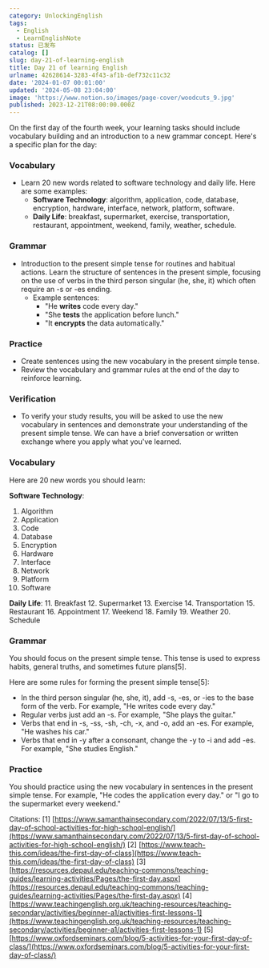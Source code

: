 ```yaml
---
category: UnlockingEnglish
tags:
  - English
  - LearnEnglishNote
status: 已发布
catalog: []
slug: day-21-of-learning-english
title: Day 21 of learning English
urlname: 42628614-3283-4f43-af1b-def732c11c32
date: '2024-01-07 00:01:00'
updated: '2024-05-08 23:04:00'
image: 'https://www.notion.so/images/page-cover/woodcuts_9.jpg'
published: 2023-12-21T08:00:00.000Z
---
```


On the first day of the fourth week, your learning tasks should include vocabulary building and an introduction to a new grammar concept. Here's a specific plan for the day:


### Vocabulary

- Learn 20 new words related to software technology and daily life. Here are some examples:
    - **Software Technology**: algorithm, application, code, database, encryption, hardware, interface, network, platform, software.
    - **Daily Life**: breakfast, supermarket, exercise, transportation, restaurant, appointment, weekend, family, weather, schedule.

### Grammar

- Introduction to the present simple tense for routines and habitual actions. Learn the structure of sentences in the present simple, focusing on the use of verbs in the third person singular (he, she, it) which often require an -s or -es ending.
    - Example sentences:
        - "He **writes** code every day."
        - "She **tests** the application before lunch."
        - "It **encrypts** the data automatically."

### Practice

- Create sentences using the new vocabulary in the present simple tense.
- Review the vocabulary and grammar rules at the end of the day to reinforce learning.

### Verification

- To verify your study results, you will be asked to use the new vocabulary in sentences and demonstrate your understanding of the present simple tense. We can have a brief conversation or written exchange where you apply what you've learned.

### Vocabulary


Here are 20 new words you should learn:


**Software Technology**:

1. Algorithm
2. Application
3. Code
4. Database
5. Encryption
6. Hardware
7. Interface
8. Network
9. Platform
10. Software

**Daily Life**:
11. Breakfast
12. Supermarket
13. Exercise
14. Transportation
15. Restaurant
16. Appointment
17. Weekend
18. Family
19. Weather
20. Schedule


### Grammar


You should focus on the present simple tense. This tense is used to express habits, general truths, and sometimes future plans[5].


Here are some rules for forming the present simple tense[5]:

- In the third person singular (he, she, it), add -s, -es, or -ies to the base form of the verb. For example, "He writes code every day."
- Regular verbs just add an -s. For example, "She plays the guitar."
- Verbs that end in -s, -ss, -sh, -ch, -x, and -o, add an -es. For example, "He washes his car."
- Verbs that end in -y after a consonant, change the -y to -i and add -es. For example, "She studies English."

### Practice


You should practice using the new vocabulary in sentences in the present simple tense. For example, "He codes the application every day." or "I go to the supermarket every weekend."


Citations:
[1] [https://www.samanthainsecondary.com/2022/07/13/5-first-day-of-school-activities-for-high-school-english/](https://www.samanthainsecondary.com/2022/07/13/5-first-day-of-school-activities-for-high-school-english/)
[2] [https://www.teach-this.com/ideas/the-first-day-of-class](https://www.teach-this.com/ideas/the-first-day-of-class)
[3] [https://resources.depaul.edu/teaching-commons/teaching-guides/learning-activities/Pages/the-first-day.aspx](https://resources.depaul.edu/teaching-commons/teaching-guides/learning-activities/Pages/the-first-day.aspx)
[4] [https://www.teachingenglish.org.uk/teaching-resources/teaching-secondary/activities/beginner-a1/activities-first-lessons-1](https://www.teachingenglish.org.uk/teaching-resources/teaching-secondary/activities/beginner-a1/activities-first-lessons-1)
[5] [https://www.oxfordseminars.com/blog/5-activities-for-your-first-day-of-class/](https://www.oxfordseminars.com/blog/5-activities-for-your-first-day-of-class/)

